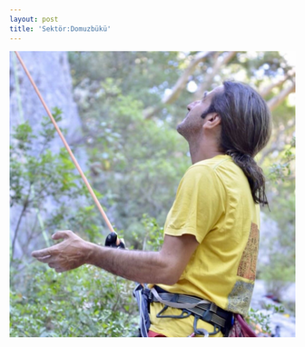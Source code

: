 ```yaml
---
layout: post
title: 'Sektör:Domuzbükü'
---
```

![](/img/uploads/7AF4876C-A982-44F6-84A2-DB8A732CEC0B.JPG)
